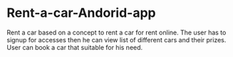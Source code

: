 # Rent-a-car-Andorid-app
Rent a car based on a concept to rent a car for rent online. The user has to signup for accesses then he can view list of different cars and their prizes. User can book a car that suitable for his need.
